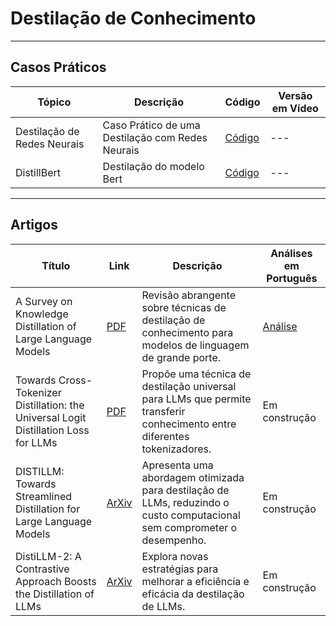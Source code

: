 # Destilação de Conhecimento

---
## Casos Práticos

| **Tópico** | **Descrição** | **Código** | **Versão em Vídeo** |
|-----------|-----------|-----------------|----------|
| Destilação de Redes Neurais | Caso Prático de uma Destilação com Redes Neurais | <a href="https://github.com/Agents4Good/MasterChef-AI/tree/main/content/destilacao/destilacao_redes_neurais" target="_blank">Código</a> | --- |
| DistillBert | Destilação do modelo Bert | <a href="https://github.com/Agents4Good/MasterChef-AI/tree/main/content/destilacao/bert_distill" target="_blank">Código</a> | --- |

---
## Artigos

| **Título** | **Link** | **Descrição** | **Análises em Português** |
|--------|------|-----------|-----------------------|
| A Survey on Knowledge Distillation of Large Language Models | [PDF](https://arxiv.org/pdf/2402.13116) | Revisão abrangente sobre técnicas de destilação de conhecimento para modelos de linguagem de grande porte. | [Análise](../artigos/analises/SurveyKD.md) |
| Towards Cross-Tokenizer Distillation: the Universal Logit Distillation Loss for LLMs | [PDF](https://arxiv.org/pdf/2402.12030) | Propõe uma técnica de destilação universal para LLMs que permite transferir conhecimento entre diferentes tokenizadores. | Em construção |
| DISTILLM: Towards Streamlined Distillation for Large Language Models | [ArXiv](https://arxiv.org/pdf/2402.03898) | Apresenta uma abordagem otimizada para destilação de LLMs, reduzindo o custo computacional sem comprometer o desempenho. | Em construção |
| DistiLLM-2: A Contrastive Approach Boosts the Distillation of LLMs | [ArXiv](https://arxiv.org/abs/2503.07067) | Explora novas estratégias para melhorar a eficiência e eficácia da destilação de LLMs. | Em construção |

